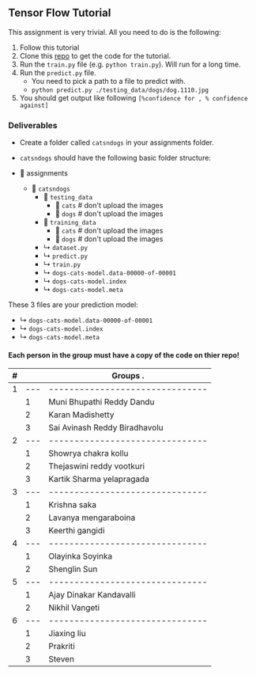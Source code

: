 ## Tensor Flow Tutorial

This assignment is very trivial. All you need to do is the following:

1. Follow this tutorial
2. Clone this [repo](https://github.com/sankit1/cv-tricks.com/tree/master/Tensorflow-tutorials/tutorial-2-image-classifier) to get the code for the tutorial.
2. Run the `train.py` file (e.g. `python train.py`). Will run for a long time.
3. Run the `predict.py` file. 
    - You need to pick a path to a file to predict with. 
    - `python predict.py ./testing_data/dogs/dog.1110.jpg`
4. You should get output like following `[%confidence for , % confidence against]`

### Deliverables

- Create a folder called `catsndogs` in your assignments folder.
- `catsndogs` should have the following basic folder structure:

- &#128193; assignments 
    - &#128193; `catsndogs`
        - &#128193; `testing_data`
            - &#128193; `cats` # don't upload the images
            - &#128193; `dogs` # don't upload the images
        - &#128193; `training_data`
            - &#128193; `cats` # don't upload the images
            - &#128193; `dogs` # don't upload the images
        - &#x21b3; `dataset.py`
        - &#x21b3; `predict.py`
        - &#x21b3; `train.py`
        - &#x21b3; `dogs-cats-model.data-00000-of-00001`
        - &#x21b3; `dogs-cats-model.index`
        - &#x21b3; `dogs-cats-model.meta`

These 3 files are your prediction model:
- &#x21b3; `dogs-cats-model.data-00000-of-00001`
- &#x21b3; `dogs-cats-model.index`
- &#x21b3; `dogs-cats-model.meta`
    
    
#### Each person in the group must have a copy of the code on thier repo!

| # |   | Groups .                    |
|---|---|-------------------------------|
| 1 |---|-------------------------------|
|   | 1 | Muni Bhupathi Reddy Dandu     |
|   | 2 | Karan Madishetty              |
|   | 3 | Sai Avinash Reddy Biradhavolu |
| 2 |---|-------------------------------|
|   | 1 | Showrya chakra kollu          |
|   | 2 | Thejaswini reddy vootkuri     |
|   | 3 | Kartik Sharma yelapragada     |
| 3 |---|-------------------------------|
|   | 1 | Krishna saka                  |
|   | 2 | Lavanya mengaraboina          |
|   | 3 | Keerthi gangidi               |
| 4 |---|-------------------------------|
|   | 1 | Olayinka Soyinka              |
|   | 2 | Shenglin Sun                  |
| 5 |---|-------------------------------|
|   | 1 |  Ajay Dinakar Kandavalli                  |
|   | 2 | Nikhil Vangeti          |
| 6 |---|-------------------------------|
|   | 1 | Jiaxing liu                  |
|   | 2 | Prakriti          |
|   | 3 | Steven              |
